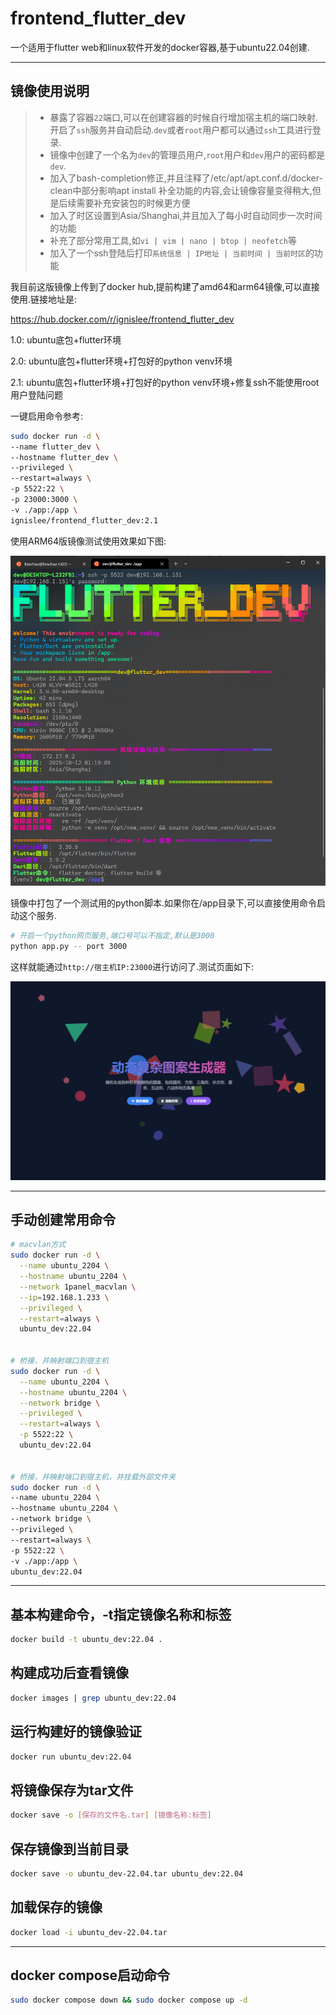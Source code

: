 # frontend_flutter_dev
一个适用于flutter web和linux软件开发的docker容器,基于ubuntu22.04创建.

------

## 镜像使用说明

> - 暴露了容器`22`端口,可以在创建容器的时候自行增加宿主机的端口映射.开启了`ssh`服务并自动启动.`dev`或者`root`用户都可以通过`ssh`工具进行登录.
> - 镜像中创建了一个名为`dev`的管理员用户,`root`用户和`dev`用户的密码都是`dev`.
> - 加入了bash-completion修正,并且注释了/etc/apt/apt.conf.d/docker-clean中部分影响apt install <tab> <tab>补全功能的内容,会让镜像容量变得稍大,但是后续需要补充安装包的时候更方便
> - 加入了时区设置到Asia/Shanghai,并且加入了每小时自动同步一次时间的功能
> - 补充了部分常用工具,如`vi | vim | nano | btop | neofetch`等
> - 加入了一个ssh登陆后打印`系统信息 | IP地址 | 当前时间 | 当前时区`的功能

我目前这版镜像上传到了docker hub,提前构建了amd64和arm64镜像,可以直接使用.链接地址是:

https://hub.docker.com/r/ignislee/frontend_flutter_dev

1.0: ubuntu底包+flutter环境

2.0: ubuntu底包+flutter环境+打包好的python venv环境

2.1: ubuntu底包+flutter环境+打包好的python venv环境+修复ssh不能使用root用户登陆问题


一键启用命令参考:

```bash
sudo docker run -d \
--name flutter_dev \
--hostname flutter_dev \
--privileged \
--restart=always \
-p 5522:22 \
-p 23000:3000 \
-v ./app:/app \
ignislee/frontend_flutter_dev:2.1
```

使用ARM64版镜像测试使用效果如下图:

![image-20251012011958723](./README.assets/image-20251012011958723.png)

镜像中打包了一个测试用的python脚本.如果你在/app目录下,可以直接使用命令启动这个服务.

```bash
# 开启一个python网页服务,端口号可以不指定,默认是3000
python app.py -- port 3000
```

这样就能通过`http://宿主机IP:23000`进行访问了.测试页面如下:

![image-20251012012511513](./README.assets/image-20251012012511513.png)

------

## 手动创建常用命令

```bash
# macvlan方式
sudo docker run -d \
  --name ubuntu_2204 \
  --hostname ubuntu_2204 \
  --network 1panel_macvlan \
  --ip=192.168.1.233 \
  --privileged \
  --restart=always \
  ubuntu_dev:22.04


# 桥接，并映射端口到宿主机
sudo docker run -d \
  --name ubuntu_2204 \
  --hostname ubuntu_2204 \
  --network bridge \
  --privileged \
  --restart=always \
  -p 5522:22 \
  ubuntu_dev:22.04


# 桥接，并映射端口到宿主机，并挂载外部文件夹
sudo docker run -d \
--name ubuntu_2204 \
--hostname ubuntu_2204 \
--network bridge \
--privileged \
--restart=always \
-p 5522:22 \
-v ./app:/app \
ubuntu_dev:22.04
```



------

## 基本构建命令，-t指定镜像名称和标签
```bash
docker build -t ubuntu_dev:22.04 .
```



## 构建成功后查看镜像
```bash
docker images | grep ubuntu_dev:22.04
```



## 运行构建好的镜像验证

```bash
docker run ubuntu_dev:22.04
```



## 将镜像保存为tar文件

```bash
docker save -o [保存的文件名.tar] [镜像名称:标签]
```



## 保存镜像到当前目录

```bash
docker save -o ubuntu_dev-22.04.tar ubuntu_dev:22.04
```



## 加载保存的镜像

```bash
docker load -i ubuntu_dev-22.04.tar
```



------

## docker compose启动命令

```bash
sudo docker compose down && sudo docker compose up -d
```

